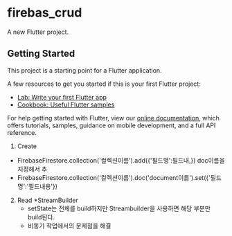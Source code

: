 # firebas_crud

A new Flutter project.

## Getting Started

This project is a starting point for a Flutter application.

A few resources to get you started if this is your first Flutter project:

- [Lab: Write your first Flutter app](https://flutter.dev/docs/get-started/codelab)
- [Cookbook: Useful Flutter samples](https://flutter.dev/docs/cookbook) 

For help getting started with Flutter, view our
[online documentation](https://flutter.dev/docs), which offers tutorials,
samples, guidance on mobile development, and a full API reference.

1. Create
- FirebaseFirestore.collection('컬렉션이름').add({'필드명':필드내,})
  doc이름을 지정해서 추
- FirebaseFirestore.collection('컬렉션이름').doc('document이름').set({'필드명':'필드내용'})

2. Read
*StreamBuilder
   - setState는 전체를 build하지만 Streambuilder을 사용하면 해당 부분만 build된다. 
   - 비동기 작업에서의 문제점을 해결 
